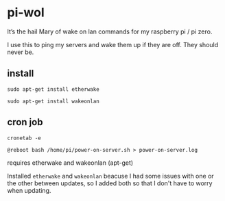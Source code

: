 # pi-wol

It’s the hail Mary of wake on lan commands for my raspberry pi / pi zero.

I use this to ping my servers and wake them up if they are off.  They should never be.

## install

`sudo apt-get install etherwake`

`sudo apt-get install wakeonlan`

## cron job

`cronetab -e`

`@reboot bash /home/pi/power-on-server.sh > power-on-server.log`

requires etherwake and wakeonlan (apt-get)

Installed `etherwake` and `wakeonlan` beacuse I had some issues with one or the other between updates, so I added both so that I don't have to worry when updating.
